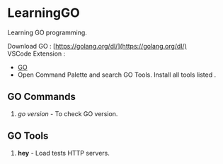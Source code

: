 # LearningGO
Learning GO programming.
  
Download GO : [https://golang.org/dl/](https://golang.org/dl/)  
VSCode Extension : 
- [GO](golang.go)
- Open Command Palette and search GO Tools. Install all tools listed . 
  
## GO Commands  
1. *go version* - To check GO version.  
  
## GO Tools  
1. **hey** - Load tests HTTP servers.  
  